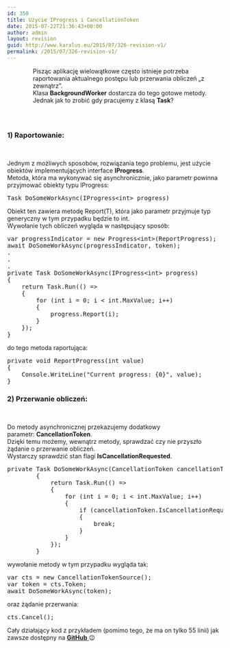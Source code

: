```yaml
---
id: 350
title: Użycie IProgress i CancellationToken
date: 2015-07-22T21:36:43+00:00
author: admin
layout: revision
guid: http://www.karalus.eu/2015/07/326-revision-v1/
permalink: /2015/07/326-revision-v1/
---
```

<p style="padding-left: 60px;">
  Pisząc aplikację wielowątkowe często istnieje potrzeba raportowania aktualnego postępu lub przerwania obliczeń &#8222;z zewnątrz&#8221;.<br /> Klasa <strong>BackgroundWorker</strong> dostarcza do tego gotowe metody. Jednak jak to zrobić gdy pracujemy z klasą <strong>Task</strong>?
</p>

<!--more-->

### 

&nbsp;

### 1) Raportowanie:

&nbsp;

Jednym z możliwych sposobów, rozwiązania tego problemu, jest użycie obiektów implementujących interface **IProgress<T>**.  
Metoda, która ma wykonywać się asynchronicznie, jako parametr powinna przyjmować obiekty typu IProgress<T>:

<pre class="brush: csharp; title: ; notranslate" title="">Task DoSomeWorkAsync(IProgress&lt;int&gt; progress)
</pre>

Obiekt ten zawiera metodę Report(T), która jako parametr przyjmuje typ generyczny w tym przypadku będzie to int.  
Wywołanie tych obliczeń wygląda w następujący sposób:

<pre class="brush: csharp; title: ; notranslate" title="">var progressIndicator = new Progress&lt;int&gt;(ReportProgress);
await DoSomeWorkAsync(progressIndicator, token);
.
.
.
private Task DoSomeWorkAsync(IProgress&lt;int&gt; progress)
{
    return Task.Run(() =&gt;
    {
        for (int i = 0; i &lt; int.MaxValue; i++)
        {
            progress.Report(i);
        }
    });
}
</pre>

do tego metoda raportująca:

<pre class="brush: csharp; title: ; notranslate" title="">private void ReportProgress(int value)
{
    Console.WriteLine(&quot;Current progress: {0}&quot;, value);
}
</pre>

### 2) Przerwanie obliczeń:

&nbsp;

Do metody asynchronicznej przekazujemy dodatkowy parametr: **CancellationToken**.  
Dzięki temu możemy, wewnątrz metody, sprawdzać czy nie przyszło żądanie o przerwanie obliczeń.  
Wystarczy sprawdzić stan flagi **IsCancellationRequested**.

<pre class="brush: csharp; title: ; notranslate" title="">private Task DoSomeWorkAsync(CancellationToken cancellationToken)
        {
            return Task.Run(() =&gt;
            {
                for (int i = 0; i &lt; int.MaxValue; i++)
                {
                    if (cancellationToken.IsCancellationRequested)
                    {
                        break;
                    }
                }
            });
        }
</pre>

wywołanie metody w tym przypadku wygląda tak:

<pre class="brush: csharp; title: ; notranslate" title="">var cts = new CancellationTokenSource();
var token = cts.Token;
await DoSomeWorkAsync(token);
</pre>

oraz żądanie przerwania:

<pre class="brush: csharp; title: ; notranslate" title="">cts.Cancel();
</pre>

Cały działający kod z przykładem (pomimo tego, że ma on tylko 55 linii) jak zawsze dostępny na <a href="https://github.com/RamzesBlog/IPorgressConsoleDemo" target="_blank"><strong>GitHub</strong> </a>😉